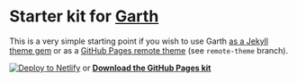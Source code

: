 # Starter kit for [Garth](https://garth.darn.es/)

This is a very simple starting point if you wish to use Garth [as a Jekyll theme gem](https://garth.darn.es/about/#as-a-jekyll-theme) or as a [GitHub Pages remote theme](https://github.com/daviddarnes/garth-kit/tree/remote-theme) (see `remote-theme` branch).

[![Deploy to Netlify](https://www.netlify.com/img/deploy/button.svg)](https://app.netlify.com/start/deploy?repository=https://github.com/daviddarnes/garth-kit) or
**[Download the GitHub Pages kit](https://github.com/daviddarnes/garth-kit/archive/remote-theme.zip)**
